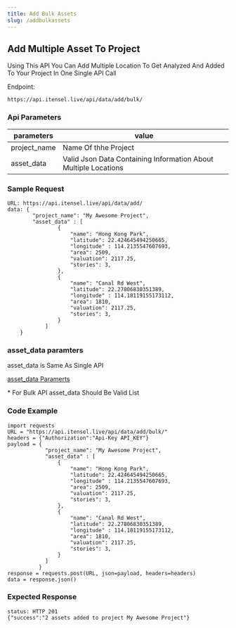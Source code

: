 ```yaml
---
title: Add Bulk Assets
slug: /addbulkassets
---
```


## Add Multiple Asset To Project

Using This API You Can Add Multiple Location To Get Analyzed And Added To Your Project In One Single API Call

Endpoint:
```
https://api.itensel.live/api/data/add/bulk/
```

### Api Parameters

| parameters        | value                             |
| ---------------- | --------------------------------- |
| project_name              | Name Of thhe Project    |
| asset_data              | Valid Json Data Containing Information About Multiple Locations  |

### Sample Request
```
URL: https://api.itensel.live/api/data/add/
data: {
		"project_name": "My Awesome Project",
        "asset_data" : [
                {
                    "name": "Hong Kong Park",
                    "latitude": 22.424645494250665,
                    "longitude" : 114.2135547607693,
                    "area": 2509,
                    "valuation": 2117.25,
                    "stories": 3,
                },
                {
                    "name": "Canal Rd West",
                    "latitude": 22.27806830351389,
                    "longitude" : 114.18119155173112,
                    "area": 1810,
                    "valuation": 2117.25,
                    "stories": 3,
                }
            ]
    }
```


### asset_data paramters
asset_data is Same As Single API 

[asset_data Paramerts](addasset#asset_data-paramters)

\* For Bulk API asset_data Should Be Valid List 

### Code Example

```
import requests
URL = "https://api.itensel.live/api/data/add/bulk/"
headers = {"Authorization":"Api-Key API_KEY"}
payload = {
            "project_name": "My Awesome Project",
            "asset_data" : [
                {
                    "name": "Hong Kong Park",
                    "latitude": 22.424645494250665,
                    "longitude" : 114.2135547607693,
                    "area": 2509,
                    "valuation": 2117.25,
                    "stories": 3,
                },
                {
                    "name": "Canal Rd West",
                    "latitude": 22.27806830351389,
                    "longitude" : 114.18119155173112,
                    "area": 1810,
                    "valuation": 2117.25,
                    "stories": 3,
                }
            ]
          }
response = requests.post(URL, json=payload, headers=headers)
data = response.json()
```

### Expected Response
```
status: HTTP 201
{"success":"2 assets added to project My Awesome Project"}
```

